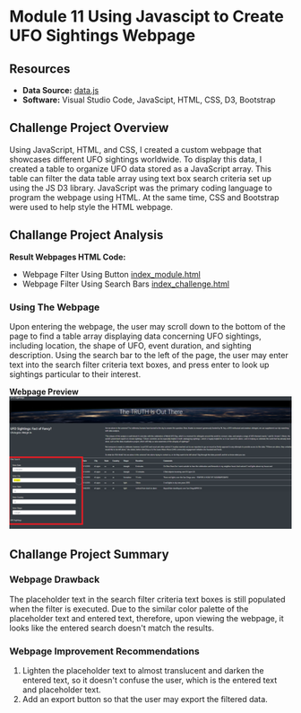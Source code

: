# Module 11 Using Javascipt to Create UFO Sightings Webpage
## Resources

- **Data Source:** [data.js](static_challenge/js/data.js)
- **Software:** Visual Studio Code, JavaScipt, HTML, CSS, D3, Bootstrap

## Challenge Project Overview 

Using JavaScript, HTML, and CSS, I created a custom webpage that showcases different UFO sightings worldwide. To display this data, I created a table to organize UFO data stored as a JavaScript array. This table can filter the data table array using text box search criteria set up using the JS D3 library. JavaScript was the primary coding language to program the webpage using HTML. At the same time, CSS and Bootstrap were used to help style the HTML webpage.

## Challange Project Analysis

**Result Webpages HTML Code:**
  - Webpage Filter Using Button [index_module.html](index_challenge.html)
  - Webpage Filter Using Search Bars [index_challenge.html](index_challenge.html)

### Using The Webpage

Upon entering the webpage, the user may scroll down to the bottom of the page to find a table array displaying data concerning UFO sightings, including location, the shape of UFO, event duration, and sighting description. Using the search bar to the left of the page, the user may enter text into the search filter criteria text boxes, and press enter to look up sightings particular to their interest. 

**Webpage Preview**
![Webpage_Preview](static_challenge/images/webpage_preview.png)

## Challange Project Summary

### Webpage Drawback
The placeholder text in the search filter criteria text boxes is still populated when the filter is executed. Due to the similar color palette of the placeholder text and entered text, therefore, upon viewing the webpage, it looks like the entered search doesn't match the results. 

### Webpage Improvement Recommendations 
 1) Lighten the placeholder text to almost translucent and darken the entered text, so it doesn't confuse the user, which is the entered text and placeholder text. 
 2) Add an export button so that the user may export the filtered data. 
